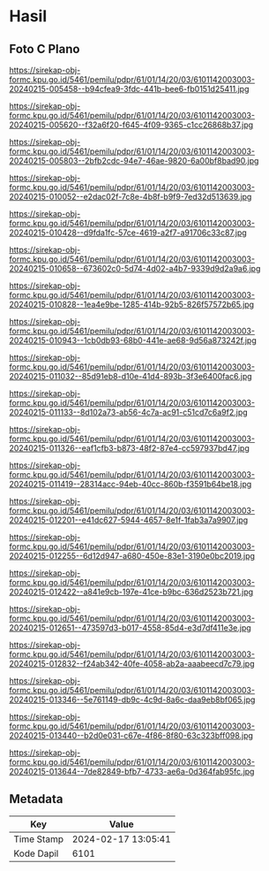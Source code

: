 # Hasil

## Foto C Plano

https://sirekap-obj-formc.kpu.go.id/5461/pemilu/pdpr/61/01/14/20/03/6101142003003-20240215-005458--b94cfea9-3fdc-441b-bee6-fb0151d25411.jpg

https://sirekap-obj-formc.kpu.go.id/5461/pemilu/pdpr/61/01/14/20/03/6101142003003-20240215-005620--f32a6f20-f645-4f09-9365-c1cc26868b37.jpg

https://sirekap-obj-formc.kpu.go.id/5461/pemilu/pdpr/61/01/14/20/03/6101142003003-20240215-005803--2bfb2cdc-94e7-46ae-9820-6a00bf8bad90.jpg

https://sirekap-obj-formc.kpu.go.id/5461/pemilu/pdpr/61/01/14/20/03/6101142003003-20240215-010052--e2dac02f-7c8e-4b8f-b9f9-7ed32d513639.jpg

https://sirekap-obj-formc.kpu.go.id/5461/pemilu/pdpr/61/01/14/20/03/6101142003003-20240215-010428--d9fda1fc-57ce-4619-a2f7-a91706c33c87.jpg

https://sirekap-obj-formc.kpu.go.id/5461/pemilu/pdpr/61/01/14/20/03/6101142003003-20240215-010658--673602c0-5d74-4d02-a4b7-9339d9d2a9a6.jpg

https://sirekap-obj-formc.kpu.go.id/5461/pemilu/pdpr/61/01/14/20/03/6101142003003-20240215-010828--1ea4e9be-1285-414b-92b5-826f57572b65.jpg

https://sirekap-obj-formc.kpu.go.id/5461/pemilu/pdpr/61/01/14/20/03/6101142003003-20240215-010943--1cb0db93-68b0-441e-ae68-9d56a873242f.jpg

https://sirekap-obj-formc.kpu.go.id/5461/pemilu/pdpr/61/01/14/20/03/6101142003003-20240215-011032--85d91eb8-d10e-41d4-893b-3f3e6400fac6.jpg

https://sirekap-obj-formc.kpu.go.id/5461/pemilu/pdpr/61/01/14/20/03/6101142003003-20240215-011133--8d102a73-ab56-4c7a-ac91-c51cd7c6a9f2.jpg

https://sirekap-obj-formc.kpu.go.id/5461/pemilu/pdpr/61/01/14/20/03/6101142003003-20240215-011326--eaf1cfb3-b873-48f2-87e4-cc597937bd47.jpg

https://sirekap-obj-formc.kpu.go.id/5461/pemilu/pdpr/61/01/14/20/03/6101142003003-20240215-011419--28314acc-94eb-40cc-860b-f3591b64be18.jpg

https://sirekap-obj-formc.kpu.go.id/5461/pemilu/pdpr/61/01/14/20/03/6101142003003-20240215-012201--e41dc627-5944-4657-8e1f-1fab3a7a9907.jpg

https://sirekap-obj-formc.kpu.go.id/5461/pemilu/pdpr/61/01/14/20/03/6101142003003-20240215-012255--6d12d947-a680-450e-83e1-3190e0bc2019.jpg

https://sirekap-obj-formc.kpu.go.id/5461/pemilu/pdpr/61/01/14/20/03/6101142003003-20240215-012422--a841e9cb-197e-41ce-b9bc-636d2523b721.jpg

https://sirekap-obj-formc.kpu.go.id/5461/pemilu/pdpr/61/01/14/20/03/6101142003003-20240215-012651--473597d3-b017-4558-85d4-e3d7df411e3e.jpg

https://sirekap-obj-formc.kpu.go.id/5461/pemilu/pdpr/61/01/14/20/03/6101142003003-20240215-012832--f24ab342-40fe-4058-ab2a-aaabeecd7c79.jpg

https://sirekap-obj-formc.kpu.go.id/5461/pemilu/pdpr/61/01/14/20/03/6101142003003-20240215-013346--5e761149-db9c-4c9d-8a6c-daa9eb8bf065.jpg

https://sirekap-obj-formc.kpu.go.id/5461/pemilu/pdpr/61/01/14/20/03/6101142003003-20240215-013440--b2d0e031-c67e-4f86-8f80-63c323bff098.jpg

https://sirekap-obj-formc.kpu.go.id/5461/pemilu/pdpr/61/01/14/20/03/6101142003003-20240215-013644--7de82849-bfb7-4733-ae6a-0d364fab95fc.jpg


## Metadata

| Key        | Value               |
| ---------- | ------------------- |
| Time Stamp | 2024-02-17 13:05:41 |
| Kode Dapil | 6101                |



